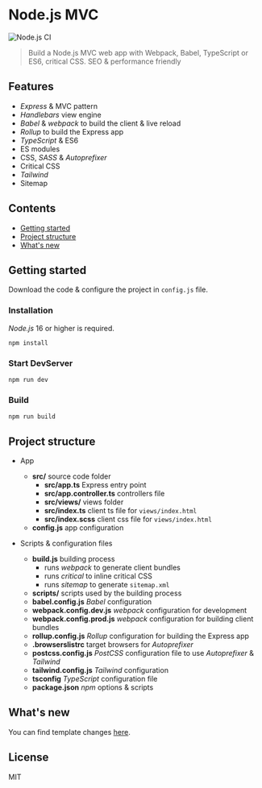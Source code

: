 # Node.js MVC
![Node.js CI](https://github.com/robisim74/nodejs-mvc/workflows/Node.js%20CI/badge.svg)
> Build a Node.js MVC web app with Webpack, Babel, TypeScript or ES6, critical CSS. SEO & performance friendly

## Features

* _Express_ & MVC pattern
* _Handlebars_ view engine
* _Babel_ & _webpack_ to build the client & live reload
* _Rollup_ to build the Express app
* _TypeScript_ & ES6
* ES modules
* CSS, _SASS_ & _Autoprefixer_
* Critical CSS
* _Tailwind_
* Sitemap


## Contents
* [Getting started](#1)
* [Project structure](#2)
* [What's new](#3)


## <a name="1"></a>Getting started
Download the code & configure the project in `config.js` file.

### Installation
_Node.js_ 16 or higher is required.

```Shell
npm install
```

### Start DevServer
```Shell
npm run dev
```

### Build
```Shell
npm run build
```


## <a name="2"></a>Project structure
- App
    - **src/** source code folder
        - **src/app.ts** Express entry point
        - **src/app.controller.ts** controllers file
        - **src/views/** views folder
        - **src/index.ts** client ts file for `views/index.html`
        - **src/index.scss** client css file for `views/index.html`
    - **config.js** app configuration
    
- Scripts & configuration files
    - **build.js** building process
        - runs _webpack_ to generate client bundles
        - runs _critical_ to inline critical CSS
        - runs _sitemap_ to generate `sitemap.xml`
    - **scripts/** scripts used by the building process
    - **babel.config.js** _Babel_ configuration
    - **webpack.config.dev.js** _webpack_ configuration for development
    - **webpack.config.prod.js** _webpack_ configuration for building client bundles
    - **rollup.config.js** _Rollup_ configuration for building the Express app
    - **.browserslistrc** target browsers for _Autoprefixer_
    - **postcss.config.js** _PostCSS_ configuration file to use _Autoprefixer_ & _Tailwind_
    - **tailwind.config.js** _Tailwind_ configuration
    - **tsconfig** _TypeScript_ configuration file
    - **package.json** _npm_ options & scripts


## <a name="3"></a>What's new
You can find template changes [here](https://github.com/robisim74/nodejs-mvc/releases).


## License
MIT
